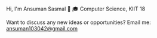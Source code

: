 Hi, I'm Ansuman Sasmal 👋
🎓 Computer Science, KIIT 18

Want to discuss any new ideas or opportunities? Email me: ansuman103042@gmail.com
